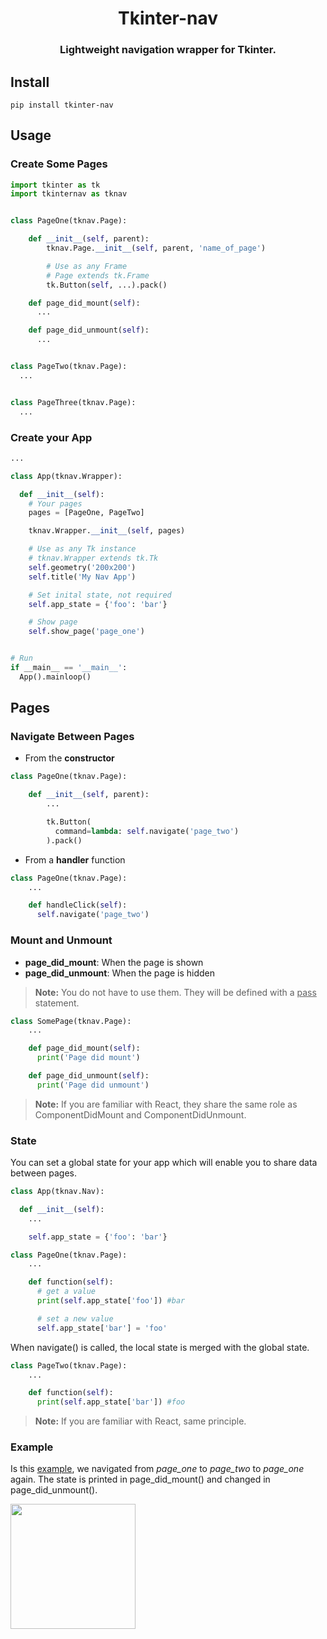 <div align=center>
  <h1>Tkinter-nav</h1>
  <h3>Lightweight navigation wrapper for Tkinter.</h3>
</div>

## Install

```
pip install tkinter-nav
```

## Usage

### Create Some Pages

```python
import tkinter as tk
import tkinternav as tknav


class PageOne(tknav.Page):

    def __init__(self, parent):
        tknav.Page.__init__(self, parent, 'name_of_page')

        # Use as any Frame
        # Page extends tk.Frame
        tk.Button(self, ...).pack()

    def page_did_mount(self):
      ...

    def page_did_unmount(self):
      ...


class PageTwo(tknav.Page):
  ...


class PageThree(tknav.Page):
  ...
```

### Create your App

```python
...

class App(tknav.Wrapper):

  def __init__(self):
    # Your pages
    pages = [PageOne, PageTwo]

    tknav.Wrapper.__init__(self, pages)

    # Use as any Tk instance
    # tknav.Wrapper extends tk.Tk
    self.geometry('200x200')
    self.title('My Nav App')

    # Set inital state, not required
    self.app_state = {'foo': 'bar'}

    # Show page
    self.show_page('page_one')


# Run
if __main__ == '__main__':
  App().mainloop()
```

## Pages

### Navigate Between Pages

* From the **constructor**

```python
class PageOne(tknav.Page):

    def __init__(self, parent):
        ...

        tk.Button(
          command=lambda: self.navigate('page_two')
        ).pack()
```

* From a **handler** function

```python
class PageOne(tknav.Page):
    ...

    def handleClick(self):
      self.navigate('page_two')
```

### Mount and Unmount

* **page_did_mount**: When the page is shown
* **page_did_unmount**: When the page is hidden

> **Note:** You do not have to use them. They will be defined with a <u>pass</u> statement.

```python
class SomePage(tknav.Page):
    ...

    def page_did_mount(self):
      print('Page did mount')

    def page_did_unmount(self):
      print('Page did unmount')
```

> **Note:** If you are familiar with React, they share the same role as ComponentDidMount and ComponentDidUnmount.

### State

You can set a global state for your app which will enable you to share data between pages.

```python
class App(tknav.Nav):

  def __init__(self):
    ...

    self.app_state = {'foo': 'bar'}

class PageOne(tknav.Page):
    ...

    def function(self):
      # get a value
      print(self.app_state['foo']) #bar

      # set a new value
      self.app_state['bar'] = 'foo'
```

When navigate() is called, the local state is merged with the global state.

```python
class PageTwo(tknav.Page):
    ...

    def function(self):
      print(self.app_state['bar']) #foo
```

> **Note:** If you are familiar with React, same principle.

### Example

Is this [example](https://github.com/maxzaleski/tkinter-nav/blob/master/example/example.py), we navigated from *page_one* to *page_two* to *page_one* again. The state is printed in page_did_mount() and changed in page_did_unmount().

<img src='https://i.imgur.com/RkfIsT1.png' height=200/>
